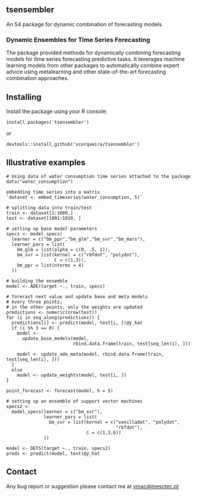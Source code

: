 ## tsensembler

An S4 package for dynamic combination of forecasting models

### Dynamic Ensembles for Time Series Forecasting

The package provided methods for dynamically combining forecasting models for time series forecasting predictive tasks. It leverages machine learning models from other packages to automatically combine expert advice using metalearning and other state-of-the-art forecasting combination approaches. 

## Installing

Install the package using your R console:

`install.packages('tsensembler')` 

or

`devtools::install_github('vcerqueira/tsensembler')`


## Illustrative examples

```
# Using data of water consumption time series attached to the package
data("water_consumption")

embedding time series into a matrix
`dataset <- embed_timeseries(water_consumption, 5)`

# splitting data into train/test
train <- dataset[1:1000,]
test <- dataset[1001:1020, ]

# setting up base model parameters
specs <- model_specs(
  learner = c("bm_ppr","bm_glm","bm_svr","bm_mars"), 
  learner_pars = list(
    bm_glm = list(alpha = c(0, .5, 1)),
    bm_svr = list(kernel = c("rbfdot", "polydot"),
                  C = c(1,3)),
    bm_ppr = list(nterms = 4)
  ))

# building the ensemble
model <- ADE(target ~., train, specs)

# forecast next value and update base and meta models
# every three points;
# in the other points, only the weights are updated
predictions <- numeric(nrow(test))
for (i in seq_along(predictions)) {
  predictions[i] <- predict(model, test[i, ])@y_hat
  if (i %% 3 == 0) {
    model <-
      update_base_models(model,
                         rbind.data.frame(train, test[seq_len(i), ]))

    model <- update_ade_meta(model, rbind.data.frame(train, test[seq_len(i), ]))
  }
  else
    model <- update_weights(model, test[i, ])
}

point_forecast <- forecast(model, h = 5)

# setting up an ensemble of support vector machines
specs2 <-
  model_specs(learner = c("bm_svr"),
              learner_pars = list(
                bm_svr = list(kernel = c("vanilladot", "polydot",
                                         "rbfdot"),
                              C = c(1,3,6))
              ))

model <- DETS(target ~., train, specs2)
preds <- predict(model, test)@y_hat
```

## Contact

Any bug report or suggestion please contact me at vmac@inesctec.pt
